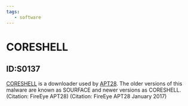 ```yaml
---
tags:
   - software
---
```

# CORESHELL
## ID:S0137
[CORESHELL](software/S0137) is a downloader used by [APT28](groups/G0007). The older versions of this malware are known as SOURFACE and newer versions as CORESHELL.(Citation: FireEye APT28) (Citation: FireEye APT28 January 2017)
